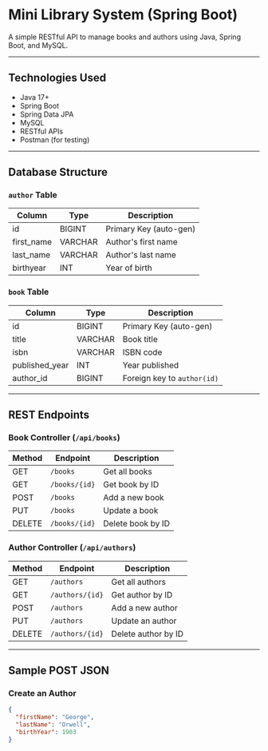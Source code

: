 # Mini Library System (Spring Boot)

A simple RESTful API to manage books and authors using Java, Spring Boot, and MySQL.

---

## Technologies Used

- Java 17+
- Spring Boot
- Spring Data JPA
- MySQL
- RESTful APIs
- Postman (for testing)


---

##  Database Structure

### `author` Table
| Column     | Type     | Description             |
|------------|----------|-------------------------|
| id         | BIGINT   | Primary Key (auto-gen)  |
| first_name | VARCHAR  | Author's first name     |
| last_name  | VARCHAR  | Author's last name      |
| birthyear  | INT      | Year of birth           |

### `book` Table
| Column         | Type     | Description                        |
|----------------|----------|------------------------------------|
| id             | BIGINT   | Primary Key (auto-gen)             |
| title          | VARCHAR  | Book title                         |
| isbn           | VARCHAR  | ISBN code                          |
| published_year | INT      | Year published                     |
| author_id      | BIGINT   | Foreign key to `author(id)`        |

---

## REST Endpoints

###  Book Controller (`/api/books`)

| Method | Endpoint            | Description         |
|--------|---------------------|---------------------|
| GET    | `/books`            | Get all books       |
| GET    | `/books/{id}`       | Get book by ID      |
| POST   | `/books`            | Add a new book      |
| PUT    | `/books`            | Update a book       |
| DELETE | `/books/{id}`       | Delete book by ID   |

### Author Controller (`/api/authors`)

| Method | Endpoint            | Description           |
|--------|---------------------|-----------------------|
| GET    | `/authors`          | Get all authors       |
| GET    | `/authors/{id}`     | Get author by ID      |
| POST   | `/authors`          | Add a new author      |
| PUT    | `/authors`          | Update an author      |
| DELETE | `/authors/{id}`     | Delete author by ID   |

---

## Sample POST JSON

### Create an Author
```json
{
  "firstName": "George",
  "lastName": "Orwell",
  "birthYear": 1903
}
